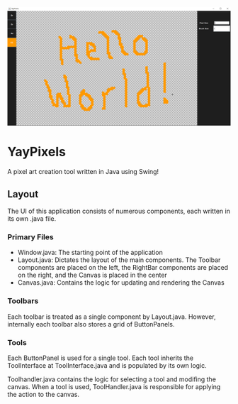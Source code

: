![Screenshot](img.png)
# YayPixels
A pixel art creation tool written in Java using Swing!

## Layout
The UI of this application consists of numerous components, each written in its own .java file.

### Primary Files
* Window.java: The starting point of the application
* Layout.java: Dictates the layout of the main components. The Toolbar components are placed on the left, the RightBar components are placed on the right, and the Canvas is placed in the center
* Canvas.java: Contains the logic for updating and rendering the Canvas

### Toolbars
Each toolbar is treated as a single component by Layout.java. However, internally each toolbar also stores a grid of ButtonPanels.

### Tools
Each ButtonPanel is used for a single tool. Each tool inherits the ToolInterface at ToolInterface.java and is populated by its own logic.

Toolhandler.java contains the logic for selecting a tool and modifing the canvas. When a tool is used, ToolHandler.java is responsible for applying the action to the canvas.
